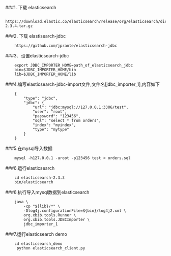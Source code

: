 ###1. 下载 elasticsearch

```
    https://download.elastic.co/elasticsearch/release/org/elasticsearch/distribution/tar/elasticsearch/2.3.4/elasticsearch-2.3.4.tar.gz
```

###2. 下载 elastisearch-jdbc

```
    https://github.com/jprante/elasticsearch-jdbc
```

###3．设置elasticsearch-jdbc

```
    export JDBC_IMPORTER_HOME=path_of_elasticsearch_jdbc
    bin=$JDBC_IMPORTER_HOME/bin
    lib=$JDBC_IMPORTER_HOME/lib
```

###4.编写elasticsearch-jdbc-import文件,文件名[jdbc_importer_1],内容如下

```
    {
        "type": "jdbc",
        "jdbc": {
            "url": "jdbc:mysql://127.0.0.1:3306/test",
            "user": "root",
            "password": "123456",
            "sql": "select * from orders",
            "index": "myindex",
            "type": "mytype"
        }
    }
```

###5.在mysql导入数据

```
    mysql -h127.0.0.1 -uroot -p123456 test < orders.sql
```

###6.运行elasticsearch

```
    cd elasticsearch-2.3.3
    bin/elasticsearch
```

###6.执行导入mysql数据到elasticsearch

```
    java \
        -cp "${lib}/*" \
        -Dlog4j.configurationFile=${bin}/log4j2.xml \
        org.xbib.tools.Runner \
        org.xbib.tools.JDBCImporter \
        jdbc_importer_1
```
###7.运行elasticsearch demo

```
    cd elasticsearch_demo
     python elasticsearch_client.py
```